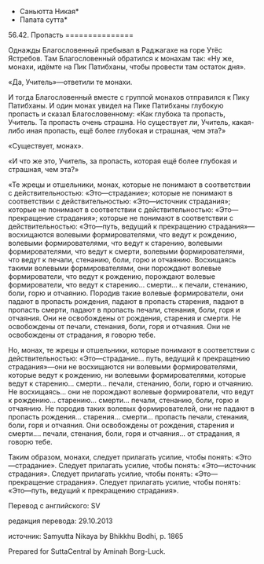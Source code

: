 * Саньютта Никая*
* Папата сутта*

56\.42\. Пропасть
\=\=\=\=\=\=\=\=\=\=\=\=\=\=\=

Однажды Благословенный пребывал в Раджагахе на горе Утёс Ястребов\. Там Благословенный обратился к монахам так: «Ну же, монахи, идёмте на Пик Патибханы, чтобы провести там остаток дня»\.

«Да, Учитель»—ответили те монахи\.

И тогда Благословенный вместе с группой монахов отправился к Пику Патибханы\. И один монах увидел на Пике Патибханы глубокую пропасть и сказал Благословенному: «Как глубока та пропасть, Учитель\. Та пропасть очень страшна\. Но существует ли, Учитель, какая\-либо иная пропасть, ещё более глубокая и страшная, чем эта?»

«Существует, монах»\.

«И что же это, Учитель, за пропасть, которая ещё более глубокая и страшная, чем эта?»

«Те жрецы и отшельники, монах, которые не понимают в соответствии с действительностью: «Это—страдание»; которые не понимают в соответствии с действительностью: «Это—источник страдания»; которые не понимают в соответствии с действительностью: «Это—прекращение страдания»; которые не понимают в соответствии с действительностью: «Это—путь, ведущий к прекращению страдания»—восхищаются волевыми формирователями, что ведут к рождению, волевыми формирователями, что ведут к старению, волевыми формирователями, что ведут к смерти, волевыми формирователями, что ведут к печали, стенанию, боли, горю и отчаянию\. Восхищаясь такими волевыми формирователями, они порождают волевые формирователи, что ведут к рождению, порождают волевые формирователи, что ведут к старению… смерти… к печали, стенанию, боли, горю и отчаянию\. Породив такие волевые формирователи, они падают в пропасть рождения, падают в пропасть старения, падают в пропасть смерти, падают в пропасть печали, стенания, боли, горя и отчаяния\. Они не освобождены от рождения, старения и смерти\. Не освобождены от печали, стенания, боли, горя и отчаяния\. Они не освобождены от страдания, я говорю тебе\.

Но, монах, те жрецы и отшельники, которые понимают в соответствии с действительностью: «Это—страдание… путь, ведущий к прекращению страдания»—они не восхищаются ни волевыми формирователями, которые ведут к рождению, ни волевыми формирователями, которые ведут к старению… смерти… печали, стенанию, боли, горю и отчаянию\. Не восхищаясь… они не порождают волевые формирователи, что ведут к рождению… старению… смерти… печали, стенанию, боли, горю и отчаянию\. Не породив таких волевых формирователей, они не падают в пропасть рождения… старения… смерти… пропасть печали, стенания, боли, горя и отчаяния\. Они освобождены от рождения, старения и смерти…\. печали, стенания, боли, горя и отчаяния… от страдания, я говорю тебе\.

Таким образом, монахи, следует прилагать усилие, чтобы понять: «Это—страдание»\. Следует прилагать усилие, чтобы понять: «Это—источник страдания»\. Следует прилагать усилие, чтобы понять: «Это—прекращение страдания»\. Следует прилагать усилие, чтобы понять: «Это—путь, ведущий к прекращению страдания»\.

Перевод с английского: SV

редакция перевода: 29\.10\.2013

источник: Samyutta Nikaya by Bhikkhu Bodhi, p\. 1865

Prepared for SuttaCentral by Aminah Borg\-Luck\.